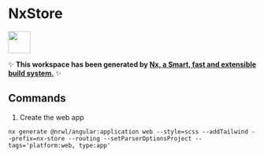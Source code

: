 # NxStore

<a alt="Nx logo" href="https://nx.dev" target="_blank" rel="noreferrer"><img src="https://raw.githubusercontent.com/nrwl/nx/master/images/nx-logo.png" width="45"></a>

✨ **This workspace has been generated by [Nx, a Smart, fast and extensible build system.](https://nx.dev)** ✨

## Commands

1. Create the web app

```
nx generate @nrwl/angular:application web --style=scss --addTailwind --prefix=nx-store --routing --setParserOptionsProject --tags='platform:web, type:app'
```
